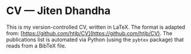# CV — Jiten Dhandha
This is my version-controlled CV, written in LaTeX. The format is adapted from: [https://github.com/htjb/CV](https://github.com/htjb/CV). The publications list is automated via Python (using the `pybtex` package) that reads from a BibTeX file.